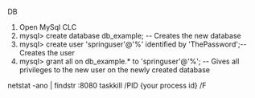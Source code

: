 DB
1) Open MySql CLC
2) mysql> create database db_example; -- Creates the new database
3) mysql> create user 'springuser'@'%' identified by 'ThePassword';-- Creates the user 
4) mysql> grant all on db_example.* to 'springuser'@'%'; -- Gives all privileges to the new user on the newly created database



netstat -ano | findstr :8080
taskkill /PID {your process id} /F